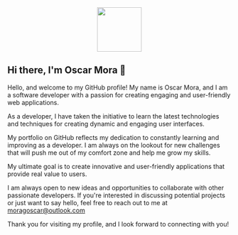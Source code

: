 <div id="header" align="center">
  <img src="[https://media.giphy.com/media/M9gbBd9nbDrOTu1Mqx/giphy.gif](https://i.giphy.com/media/v1.Y2lkPTc5MGI3NjExYjd0YXN1bTdxcWNiMjZmNHV2cXp6cHpza3llcmJwc3F2YmVpMmswcCZlcD12MV9pbnRlcm5hbF9naWZfYnlfaWQmY3Q9Zw/L1R1tvI9svkIWwpVYr/giphy.gif)" width="100"/>
</div>

## Hi there, I'm Oscar Mora 👋

Hello, and welcome to my GitHub profile! My name is Oscar Mora, and I am a software developer with a passion for creating engaging and user-friendly web applications.

As a developer, I have taken the initiative to learn the latest technologies and techniques for creating dynamic and engaging user interfaces.

My portfolio on GitHub reflects my dedication to constantly learning and improving as a developer. I am always on the lookout for new challenges that will push me out of my comfort zone and help me grow my skills.

My ultimate goal is to create innovative and user-friendly applications that provide real value to users.

I am always open to new ideas and opportunities to collaborate with other passionate developers. If you're interested in discussing potential projects or just want to say hello, feel free to reach out to me at moragoscar@outlook.com

Thank you for visiting my profile, and I look forward to connecting with you!

<!--
**oscargmora/oscargmora** is a ✨ _special_ ✨ repository because its `README.md` (this file) appears on your GitHub profile.

Here are some ideas to get you started:

- 🔭 I’m currently working on ...
- 🌱 I’m currently learning ...
- 👯 I’m looking to collaborate on ...
- 🤔 I’m looking for help with ...
- 💬 Ask me about ...
- 📫 How to reach me: ...
- 😄 Pronouns: ...
- ⚡ Fun fact: ...
-->

